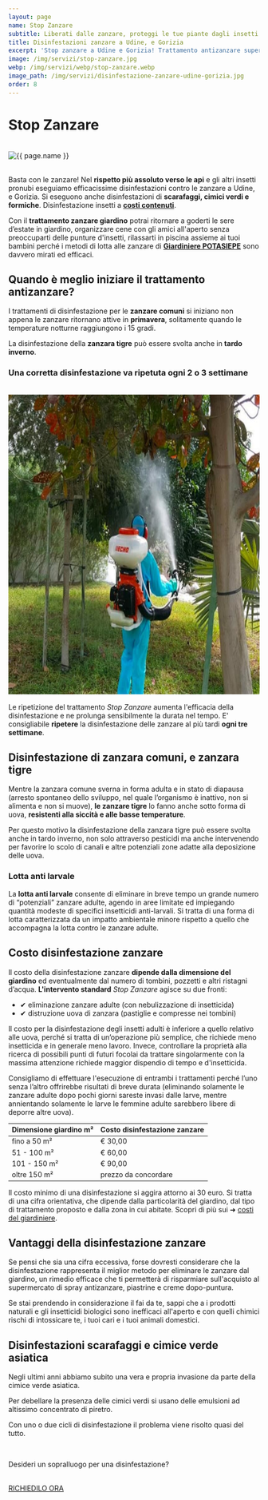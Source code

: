 ```yaml
---
layout: page
name: Stop Zanzare
subtitle: Liberati dalle zanzare, proteggi le tue piante dagli insetti.
title: Disinfestazioni zanzare a Udine, e Gorizia
excerpt: 'Stop zanzare a Udine e Gorizia! Trattamento antizanzare super efficace ad effetto immediato con lunga durata. Disinfestazione insetti.'
image: /img/servizi/stop-zanzare.jpg
webp: /img/servizi/webp/stop-zanzare.webp
image_path: /img/servizi/disinfestazione-zanzare-udine-gorizia.jpg
order: 8
---
```

# Stop Zanzare

<br/>
<picture>
  <source srcset="{{ page.webp }}" type="image/webp">
  <source srcset="{{ page.image }}" type="image/jpeg">
  <img src="{{ page.image }}" width="970" height="300" alt="{{ page.name }}" title="{{ page.name }}"/>
</picture>
<br/><br/>

Basta con le  zanzare! Nel **rispetto più assoluto verso le api** e gli altri insetti pronubi eseguiamo efficacissime disinfestazioni contro le zanzare a Udine, e Gorizia. Si eseguono anche disinfestazioni di **scarafaggi, cimici verdi e formiche**. Disinfestazione insetti a [**costi contenuti**](#costo "scopri quanto costa la disinfestazione zanzare").

Con il **trattamento zanzare giardino** potrai ritornare a goderti le sere d’estate in giardino, organizzare cene con gli amici all'aperto senza preoccuparti delle punture d'insetti, rilassarti in piscina assieme ai tuoi bambini perché i metodi di lotta alle zanzare di [**Giardiniere POTASIEPE**](/chi-sono/ "Chi sono") sono davvero mirati ed efficaci.  

## Quando è meglio iniziare il trattamento antizanzare?

I trattamenti di disinfestazione per le **zanzare comuni** si iniziano non appena le zanzare ritornano attive in **primavera**, solitamente quando le temperature notturne raggiungono i 15 gradi.

La disinfestazione della **zanzara tigre** può essere svolta anche in **tardo inverno**.

### Una corretta disinfestazione va ripetuta ogni 2 o 3 settimane

<br/>
<picture>
  <source srcset="/img/servizi/webp/stop-zanzare-disinfestazioni-potasiepe.webp" type="image/webp">
  <source srcset="/img/servizi/stop-zanzare-disinfestazioni-potasiepe.jpg" type="image/jpeg">
  <img src="/img/servizi/stop-zanzare-disinfestazioni-potasiepe.jpg" width="800" height="600" alt="Controllo zanzare, disinfestazione con nebulizzatore">
</picture>
<br/>

Le ripetizione del trattamento *Stop Zanzare* aumenta l'efficacia della disinfestazione e ne prolunga sensibilmente la durata nel tempo. E' consigliabile **ripetere** la disinfestazione
delle zanzare al più tardi **ogni tre settimane**.

## Disinfestazione di zanzara comuni, e zanzara tigre

Mentre la zanzara comune sverna in forma adulta e in stato di diapausa (arresto spontaneo dello sviluppo, nel quale l’organismo è inattivo, non si alimenta e non si muove), **le zanzare tigre** lo fanno anche sotto forma di uova, **resistenti alla siccità e alle basse temperature**.

Per questo motivo la disinfestazione della zanzara tigre può essere svolta anche in tardo inverno, non solo attraverso pesticidi ma anche intervenendo per favorire lo scolo di canali e altre potenziali zone adatte alla deposizione delle uova.

### Lotta anti larvale

La **lotta anti larvale** consente di eliminare in breve tempo un grande numero di “potenziali” zanzare adulte, agendo in aree limitate ed impiegando quantità modeste di specifici insetticidi anti-larvali. Si tratta di una forma di lotta caratterizzata da un impatto ambientale minore rispetto a quello che accompagna la lotta contro le zanzare adulte.

<h2 id="costo">Costo disinfestazione zanzare</h2>

Il costo della disinfestazione zanzare **dipende dalla dimensione del giardino** ed eventualmente dal numero di tombini, pozzetti e altri ristagni d’acqua.
**L'intervento standard** *Stop Zanzare* agisce su due fronti:

- &#10004; eliminazione zanzare adulte (con nebulizzazione di insetticida)
- &#10004; distruzione uova di zanzara (pastiglie e compresse nei tombini)

Il costo per la disinfestazione degli insetti adulti è inferiore a quello relativo alle uova, perché si tratta di un’operazione più semplice, che richiede meno insetticida e in generale meno lavoro. Invece, controllare la proprietà alla ricerca di possibili punti di futuri focolai da trattare singolarmente con la massima attenzione richiede maggior dispendio di tempo e d'insetticida.

Consigliamo di effettuare l'esecuzione di entrambi i trattamenti perché l’uno senza l’altro offrirebbe risultati di breve durata (eliminando solamente le zanzare adulte dopo pochi giorni sareste invasi dalle larve, mentre annientando solamente le larve le femmine adulte sarebbero libere di deporre altre uova).

| Dimensione giardino m² | Costo disinfestazione zanzare |
| ------------ | ------- |
| fino a 50 m² | € 30,00 |
| 51 - 100 m²  | € 60,00 |
|101 - 150 m²  | € 90,00 |
|oltre 150 m²  | prezzo da concordare |

Il costo minimo di una disinfestazione si aggira attorno ai 30 euro. Si tratta di una cifra orientativa, che dipende dalla particolarità del giardino, dal tipo di trattamento proposto e dalla zona in cui abitate. Scopri di più sui &#10140; [costi del giardiniere](/prezzi/ "costi del giardiniere, diritto di chiamata").

## Vantaggi della disinfestazione zanzare

Se pensi che sia una cifra eccessiva, forse dovresti considerare che la disinfestazione rappresenta il miglior metodo per eliminare le zanzare dal giardino, un rimedio efficace che ti permetterà di risparmiare sull'acquisto al supermercato di spray antizanzare, piastrine e creme dopo-puntura.

Se stai prendendo in considerazione il fai da te, sappi che a i prodotti naturali e gli insetticidi biologici sono inefficaci all'aperto e con quelli chimici rischi di intossicare te, i tuoi cari e i tuoi animali domestici.

## Disinfestazioni scarafaggi e cimice verde asiatica

Negli ultimi anni abbiamo subito una vera e propria invasione da parte della cimice verde asiatica.

Per debellare la presenza delle cimici verdi si usano delle emulsioni ad altissimo concentrato di piretro.

Con uno o due cicli di disinfestazione il problema viene risolto quasi del tutto.

<br/>
<div class="text-center">
  <p class="h3">Desideri un sopralluogo per una disinfestazione?</p>
  <br/>
  <a title="Richiedi un sopralluogo" href="/contatti/" class="button">RICHIEDILO ORA</a>
</div>
<br/><br/>
